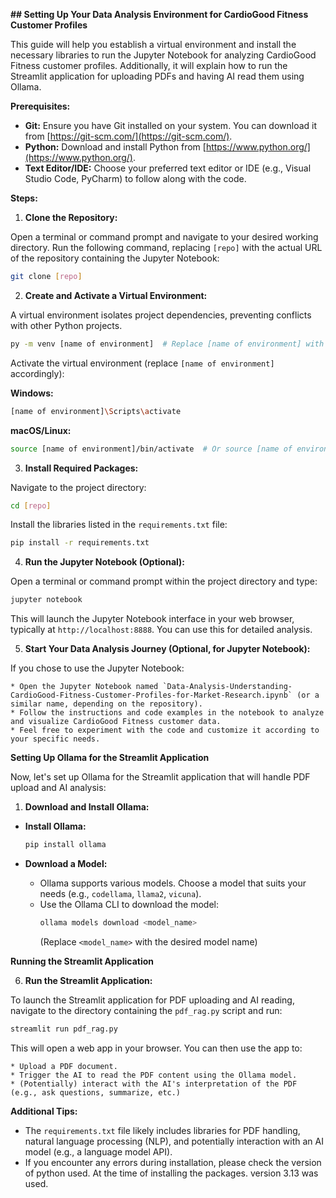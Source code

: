 **## Setting Up Your Data Analysis Environment for CardioGood Fitness Customer Profiles**

This guide will help you establish a virtual environment and install the necessary libraries to run the Jupyter Notebook for analyzing CardioGood Fitness customer profiles. Additionally, it will explain how to run the Streamlit application for uploading PDFs and having AI read them using Ollama.

**Prerequisites:**

* **Git:** Ensure you have Git installed on your system. You can download it from [https://git-scm.com/](https://git-scm.com/).
* **Python:** Download and install Python from [https://www.python.org/](https://www.python.org/).
* **Text Editor/IDE:** Choose your preferred text editor or IDE (e.g., Visual Studio Code, PyCharm) to follow along with the code.

**Steps:**

1. **Clone the Repository:**

  Open a terminal or command prompt and navigate to your desired working directory. Run the following command, replacing `[repo]` with the actual URL of the repository containing the Jupyter Notebook:

  ```bash
  git clone [repo]
  ```

2. **Create and Activate a Virtual Environment:**

  A virtual environment isolates project dependencies, preventing conflicts with other Python projects.

  ```bash
  py -m venv [name of environment]  # Replace [name of environment] with your preferred name (e.g., cardiogood_env)
  ```

  Activate the virtual environment (replace `[name of environment]` accordingly):

  **Windows:**

  ```bash
  [name of environment]\Scripts\activate
  ```

  **macOS/Linux:**

  ```bash
  source [name of environment]/bin/activate  # Or source [name of environment]/venv/bin/activate (depending on your Python version)
  ```

3. **Install Required Packages:**

  Navigate to the project directory:

  ```bash
  cd [repo]
  ```

  Install the libraries listed in the `requirements.txt` file:

  ```bash
  pip install -r requirements.txt
  ```

4. **Run the Jupyter Notebook (Optional):**

  Open a terminal or command prompt within the project directory and type:

  ```bash
  jupyter notebook
  ```

  This will launch the Jupyter Notebook interface in your web browser, typically at `http://localhost:8888`. You can use this for detailed analysis.

5. **Start Your Data Analysis Journey (Optional, for Jupyter Notebook):**

  If you chose to use the Jupyter Notebook:

    * Open the Jupyter Notebook named `Data-Analysis-Understanding-CardioGood-Fitness-Customer-Profiles-for-Market-Research.ipynb` (or a similar name, depending on the repository).
    * Follow the instructions and code examples in the notebook to analyze and visualize CardioGood Fitness customer data.
    * Feel free to experiment with the code and customize it according to your specific needs.

**Setting Up Ollama for the Streamlit Application**

Now, let's set up Ollama for the Streamlit application that will handle PDF upload and AI analysis:

1. **Download and Install Ollama:**

  * **Install Ollama:**
      ```bash
      pip install ollama
      ```

  * **Download a Model:**
      * Ollama supports various models. Choose a model that suits your needs (e.g., `codellama`, `llama2`, `vicuna`).
      * Use the Ollama CLI to download the model:
        ```bash
        ollama models download <model_name> 
        ```
        (Replace `<model_name>` with the desired model name)

**Running the Streamlit Application**

6. **Run the Streamlit Application:**

  To launch the Streamlit application for PDF uploading and AI reading, navigate to the directory containing the `pdf_rag.py` script and run:

  ```bash
  streamlit run pdf_rag.py
  ```

  This will open a web app in your browser. You can then use the app to:

    * Upload a PDF document.
    * Trigger the AI to read the PDF content using the Ollama model.
    * (Potentially) interact with the AI's interpretation of the PDF (e.g., ask questions, summarize, etc.)

**Additional Tips:**

* The `requirements.txt` file likely includes libraries for PDF handling, natural language processing (NLP), and potentially interaction with an AI model (e.g., a language model API).
* If you encounter any errors during installation, please check the version of python used. At the time of installing the packages. version 3.13 was used.